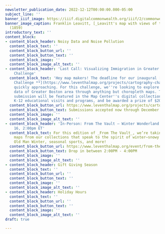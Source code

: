 ```yaml
---
newsletter_publication_date: 2022-12-12T00:00:00.000-05:00
subject_line: ''
banner_iiif_image: https://iiif.digitalcommonwealth.org/iiif/2/commonwealth:9g54xk27x/1504,2281,5243,1220/,1200/0/default.jpg
banner_image_caption: Franklin Leavitt, [_Leavitt's map with views of the White Mountains_](https://collections.leventhalmap.org/search/commonwealth:9g54xk26n)
  (1859)
introductory_text: ''
content_block:
- content_block_header: Noisy Data and Noise Pollution
  content_block_text: ''
  content_block_button_url: ''
  content_block_button_text: ''
  content_block_image: ''
  content_block_image_alt_text: ''
- content_block_header: 'Last Call: Visualizing Immigration in Greater Boston Cartography
    Challenge'
  content_block_text: 'Hey map makers! The deadline for our inaugural [**Cartography
    Challenge **](https://www.leventhalmap.org/projects/cartography-challenge/)is
    quickly approaching. For this challenge, we''re looking to explore immigration
    data of Greater Boston area through anything but choropleth maps. The winning
    submission will be featured in the Map Center''s digital collections, used during
    K-12 educational visits and programs, and be awarded a prize of $200. '
  content_block_button_url: https://www.leventhalmap.org/projects/cartography-challenge/immigration-in-boston/
  content_block_button_text: Submissions accepted now through December 19 10PM ET
  content_block_image: ''
  content_block_image_alt_text: ''
- content_block_header: 'In-Person: From The Vault — Winter Wonderland Maps · Dec
    16, 2:00pm ET'
  content_block_text: For this edition of _From The Vault_, we’re taking a look at
    maps from our collections that speak to the spirit of winter—snowy mountain ranges,
    Old Man Winter, seasonal sports, and more!
  content_block_button_url: https://www.leventhalmap.org/event/from-the-vault-collections-showing-winter-wonderland-maps/
  content_block_button_text: Drop in between 2:00PM - 4:00PM
  content_block_image: ''
  content_block_image_alt_text: ''
- content_block_header: Gift Giving Season
  content_block_text: ''
  content_block_button_url: ''
  content_block_button_text: ''
  content_block_image: ''
  content_block_image_alt_text: ''
- content_block_header: Holiday Hours
  content_block_text: ''
  content_block_button_url: ''
  content_block_button_text: ''
  content_block_image: ''
  content_block_image_alt_text: ''
draft: true

---
```

